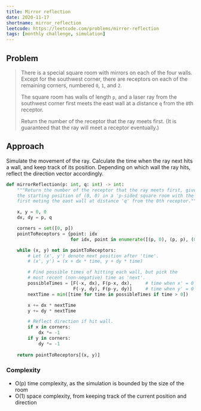 ```yaml
---
title: Mirror reflection
date: 2020-11-17
shortname: mirror_reflection
leetcode: https://leetcode.com/problems/mirror-reflection
tags: [monthly challenge, simulation]
---
```


## Problem

> There is a special square room with mirrors on each of the four walls.
> Except for the southwest corner, there are receptors on each of the remaining corners, numbered `0`, `1`, and `2`.
> 
> The square room has walls of length `p`, and a laser ray from the southwest corner first meets the east wall 
> at a distance `q` from the `0`th receptor.
> 
> Return the number of the receptor that the ray meets first.
> (It is guaranteed that the ray will meet a receptor eventually.)

## Approach

Simulate the movement of the ray.
Calculate the time when the ray next hits a wall, and keep track of its position. Depending on which wall the ray hits, reflect the direction vector accordingly.

```python
def mirrorReflection(p: int, q: int) -> int:
    """Return the number of the receptor that the ray meets first, given
    the starting position of (0, 0) in a 'p-sided square room with the ray
    first meting the east wall at distance 'q' from the 0th receptor."""

    x, y = 0, 0
    dx, dy = p, q

    corners = set([0, p])
    pointToReceptors = {point: idx
                        for idx, point in enumerate([(p, 0), (p, p), (0, p)])} 

    while (x, y) not in pointToReceptors:
        # Let (x', y') denote next position after 'time'.
        # (x', y') = (x + dx * time, y + dy * time)

        # Find possible times of hitting each wall, but pick the
        # most recent (non-negative) time as 'next'.
        possibleTimes = [F(-x, dx), F(p-x, dx),     # time when x' = 0 or p
                         F(-y, dy), F(p-y, dy)]     # time when y' = 0 or p
        nextTime = min([time for time in possibleTimes if time > 0])

        x += dx * nextTime
        y += dy * nextTime

        # Reflect direction if hit wall.
        if x in corners:
            dx *= -1
        if y in corners:
            dy *= -1
        
    return pointToReceptors[(x, y)]
```

### Complexity
* O(p) time complexity, as the simulation is bounded by the size of the room
* O(1) space complexity, from keeping track of the current position and direction